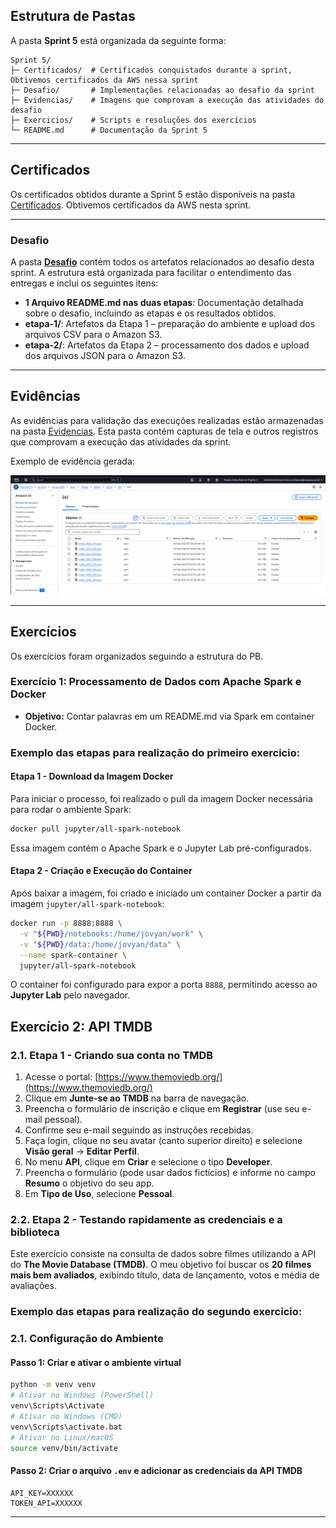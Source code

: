 ## Estrutura de Pastas
A pasta **Sprint 5** está organizada da seguinte forma:

```
Sprint 5/
├─ Certificados/  # Certificados conquistados durante a sprint, Obtivemos certificados da AWS nessa sprint
├─ Desafio/       # Implementações relacionadas ao desafio da sprint
├─ Evidencias/    # Imagens que comprovam a execução das atividades do desafio
├─ Exercicios/    # Scripts e resoluções dos exercícios
└─ README.md      # Documentação da Sprint 5
```

---

## Certificados

Os certificados obtidos durante a Sprint 5 estão disponíveis na pasta [Certificados](Certificados/). Obtivemos certificados da AWS nesta sprint.

---
### Desafio

A pasta **[Desafio](Desafio/)** contém todos os artefatos relacionados ao desafio desta sprint. A estrutura está organizada para facilitar o entendimento das entregas e inclui os seguintes itens:

- **1 Arquivo README.md nas duas etapas**: Documentação detalhada sobre o desafio, incluindo as etapas e os resultados obtidos.
- **etapa-1/**: Artefatos da Etapa 1 – preparação do ambiente e upload dos arquivos CSV para o Amazon S3.
- **etapa-2/**: Artefatos da Etapa 2 – processamento dos dados e upload dos arquivos JSON para o Amazon S3.

---

## Evidências

As evidências para validação das execuções realizadas estão armazenadas na pasta [Evidencias](Evidencias/). Esta pasta contém capturas de tela e outros registros que comprovam a execução das atividades da sprint.

Exemplo de evidência gerada:

![json](./Evidencias/json_s3.png)

---

## Exercícios

Os exercícios foram organizados seguindo a estrutura do PB.

### Exercício 1: Processamento de Dados com Apache Spark e Docker

- **Objetivo:** Contar palavras em um README.md via Spark em container Docker.

### Exemplo das etapas para realização do primeiro exercicio:

#### **Etapa 1 - Download da Imagem Docker**
Para iniciar o processo, foi realizado o pull da imagem Docker necessária para rodar o ambiente Spark:

```sh
docker pull jupyter/all-spark-notebook
```

Essa imagem contém o Apache Spark e o Jupyter Lab pré-configurados.

#### **Etapa 2 - Criação e Execução do Container**
Após baixar a imagem, foi criado e iniciado um container Docker a partir da imagem `jupyter/all-spark-notebook`:

```sh
docker run -p 8888:8888 \
  -v "${PWD}/notebooks:/home/jovyan/work" \
  -v "${PWD}/data:/home/jovyan/data" \
  --name spark-container \
  jupyter/all-spark-notebook
```

O container foi configurado para expor a porta `8888`, permitindo acesso ao **Jupyter Lab** pelo navegador.

## Exercício 2: API TMDB

### 2.1. Etapa 1 - Criando sua conta no TMDB

1. Acesse o portal: [https://www.themoviedb.org/](https://www.themoviedb.org/)  
2. Clique em **Junte-se ao TMDB** na barra de navegação.  
3. Preencha o formulário de inscrição e clique em **Registrar** (use seu e-mail pessoal).  
4. Confirme seu e-mail seguindo as instruções recebidas.  
5. Faça login, clique no seu avatar (canto superior direito) e selecione **Visão geral** → **Editar Perfil**.  
6. No menu **API**, clique em **Criar** e selecione o tipo **Developer**.  
7. Preencha o formulário (pode usar dados fictícios) e informe no campo **Resumo** o objetivo do seu app.  
8. Em **Tipo de Uso**, selecione **Pessoal**.  

### 2.2. Etapa 2 - Testando rapidamente as credenciais e a biblioteca

Este exercício consiste na consulta de dados sobre filmes utilizando a API do **The Movie Database (TMDB)**. O meu objetivo foi buscar os **20 filmes mais bem avaliados**, exibindo título, data de lançamento, votos e média de avaliações.

### Exemplo das etapas para realização do segundo exercicio:

### **2.1. Configuração do Ambiente**

#### **Passo 1: Criar e ativar o ambiente virtual**
```sh
python -m venv venv
# Ativar no Windows (PowerShell)
venv\Scripts\Activate
# Ativar no Windows (CMD)
venv\Scripts\activate.bat
# Ativar no Linux/macOS
source venv/bin/activate
```

#### **Passo 2: Criar o arquivo `.env` e adicionar as credenciais da API TMDB**
```
API_KEY=XXXXXX
TOKEN_API=XXXXXX
```
---

